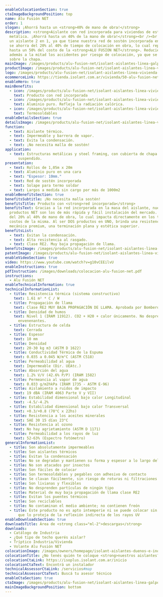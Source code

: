 ```yaml
---
enableColocationSection: true
ctaImageBackgroundPosition: top
name: Alu Fusión NET
order: 1
slogan: ¡Ahorrá hasta un <strong>40% de mano de obra!</strong>
description: <strong>Aislante con red incorporada para viviendas de estructura
  metálica. ¡Ahorrá hasta un 40% de la mano de obra!</strong><br /><br />Al ser
  un aislante 2 en 1, ya que tiene nuestra red de sostén incorporada en la masa,
  se ahorra del 20% al 40% de tiempo de colocación en obra, lo cual representa
  hasta un 50% del costo de la <strong>ALU FUSION NET</strong>. Reduciendo
  además a la mitad los accidentes por riesgo de colocación, ya que se trabaja
  sobre la chapa.
mainImage: /images/products/alu-fusion-net/isolant-aislantes-linea-galpones-y-tinglados-alu-stark-net-imagen-fondo.jpg
productImage: /images/products/alu-fusion-net/isolant-aislantes-linea-vivienda-alu-fusion-net-producto-rollo.webp
logo: /images/products/alu-fusion-net/isolant-aislantes-linea-vivienda-alu-fusion-net-logo.png
ecommerceLink: https://tienda.isolant.com.ar/vivienda/50-alu-fusion-net.html
enableHero: true
mainBenefits:
  - icon: /images/products/alu-fusion-net/isolant-aislantes-linea-vivienda-alu-fusion-net-beneficio-1.svg
    text: Producto con red incorporada
  - icon: /images/products/alu-fusion-net/isolant-aislantes-linea-vivienda-alu-fusion-net-beneficio-2.svg
    text: Aluminio puro. Refleja la radiación calórica.
  - icon: /images/products/alu-fusion-net/isolant-aislantes-linea-vivienda-alu-fusion-net-beneficio-3.svg
    text: Termosoldables
enableDetailsSection: true
detailsImage: /images/products/alu-fusion-net/isolant-aislantes-linea-vivienda-alu-fusion-net-imagen-detalle-producto.jpg
function:
  - text: Aislante térmico.
  - text: Impermeable y barrera de vapor.
  - text: Evita la condensación.
  - text: ¡No necesita malla de sostén!
application:
  - text: Estructuras metálicas y steel framing, con cubierta de chapa y cielorraso
      suspendido.
presentation:
  - text: Rollos de 1,05m x 20m
  - text: Aluminio puro en una cara
  - text: "Espesor: 10mm."
  - text: Red de sostén incorporada
  - text: Solape para termo soldar
  - text: Largos a medida sin cargo por más de 1000m2
enableBenefitsSection: true
benefitsSubtitle: ¡No necesita malla sostén!
benefitsTitle: Producto con <strong>red incorporada</strong>
benefitsText: Gracias a la red incorporada en la masa del aislante, nuestros
  productos NET son los de más rápida y fácil instalación del mercado. Ahorran
  del 20% al 40% de mano de obra, lo cual impacta directamente en los tiempos y
  costos de la misma. Al ser DOS productos en UNO, brinda una resistencia
  mecánica premium, una terminación plana y estética superior.
benefitsList:
  - text: Evitan la condensación.
  - text: Alta resistencia al rasgado.
  - text: Clase RE2. Muy baja propagación de llama.
benefitsImage: /images/products/alu-fusion-net/isolant-aislantes-linea-vivienda-alu-fusion-net-beneficio-exclusivo.jpg
patentImage: /images/products/alu-fusion-net/isolant-aislantes-linea-vivienda-alu-fusion-net-patente.png
enableVideoSection: true
video: https://www.youtube.com/watch?v=g10vCEEilvU
enableInstructions: true
pdfInstruction: /images/downloads/colocacion-alu-fusion-net.pdf
instructions:
  - Alu Fusión NET
enableTechnicalInformation: true
technicalInformationList:
  - title: Resistencia térmica (sistema constructivo)
    text: 1.61 m² * C / W
  - title: Propagación de llama
    text: Clase RE2 MUY BAJA PROPAGACIÓN DE LLAMA. Aprobada por Bomberos Argentina.
  - title: Densidad de humos
    text: Nivel 1 (IRAM 11912). CO2 + H20 + calor únicamente. No desprende gases
      envenenantes.
  - title: Estructura de celda
    text: Cerrada
  - title: Espesor
    text: 10 mm
  - title: Densidad
    text: 20-30 kg m3 (ASTM D 1622)
  - title: Conductividad Térmica de la Espuma
    text: 0.035 a 0.045 W/m°C (ASTM C518)
  - title: Permeabilidad al agua
    text: Impermeable (Dir. UEAtc.)
  - title: Absorción del agua
    text: 1.2% V/V (42.6% P/P) (IRAM 1582)
  - title: Permeancia al vapor de agua
    text: 0.033 g/m2hkPa (IRAM 1735 - ASTM E-96)
  - title: Aislamiento a ruidos de impacto
    text: 19 dBA (IRAM 4063 Parte V y VII)
  - title: Estabilidad dimensional bajo calor Longitudinal
    text: -4.5/-4.2%
  - title: Estabilidad dimensional bajo calor Transversal
    text: +0.3/+0.8 (70°C x 22hs)
  - title: Resistencia a los aceites minerales
    text: SAE 30 15 días 23°C
  - title: Resistencia al ozono
    text: No hay agrietamiento (ASTM D 1171)
  - title: Permeabilidad a los rayos de luz
    text: 52-63% (Espectro fotómetro)
generalInformationList:
  - title: Son absolutamente impermeables
  - title: Son aislantes térmicos
  - title: Evitan la condensación
  - title: No se degradan y mantienen su forma y espesor a lo largo del tiempo
  - title: No son atacados por insectos
  - title: Son fáciles de colocar
  - title: Son termosoldables y pegables con adhesivo de contacto
  - title: Se clavan fácilmente, sin riesgo de roturas ni filtraciones
  - title: Son livianas y flexibles
  - title: No desprenden partículas de ningún tipo
  - title: Material de muy baja propagación de llama clase RE2
  - title: Evitan los puentes térmicos
  - title: Son reciclables
  - title: No contaminan el medio ambiente; no contienen freón
  - title: Este producto no es apto intemperie ni se puede colocar sin un cielorraso
      que lo proteja de la reflexión indirecta de los rayos UV
enableDownloadsSection: true
downloadsTitle: Área de <strong class="ml-2">descargas</strong>
downloads:
  - Catálogo de Industria
  - ¿Qué tipo de techo querés aislar?
  - Tríptico Industria/Vivienda
  - Volante Alu Fusión NET
colocationImage: /images/owners/homepage/isolant-aislantes-duenos-e-inquilinos-isoplus-colocation.jpg
colocationTitle: ¿No tenés quién te coloque <strong>nuestros aislantes?</strong>
colocationCtaLink: https://isoplus.isolant.com.ar/inicio
colocationCtaText: Encontrá un instalador
technicalAssessorCtaLink: /servicios#map
technicalAssessorCtaText: Buscá tu asesor técnico
enableCtaSection: true
ctaImage: /images/products/alu-fusion-net/isolant-aislantes-linea-galpones-y-tinglados-alu-stark-net-cta-imagen.jpg
mainImageBackgroundPosition: bottom
---
```

